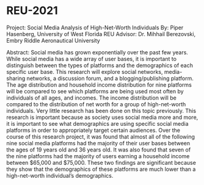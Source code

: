 # REU-2021
Project: Social Media Analysis of High-Net-Worth Individuals 
By: Piper Hasenberg, University of West Florida
REU Advisor: Dr. Mihhail Berezovski, Embry Riddle Aeronautical University

Abstract:
  Social media has grown exponentially over the past few years. While social media has a wide array of user bases, it is important to distinguish between the types of platforms and the demographics of each specific user base. This research will explore social networks, media-sharing networks, a discussion forum, and a blogging/publishing platform. The age distribution and household income distribution for nine platforms will be compared to see which platforms are being used most often by individuals of all ages, and incomes. The income distribution will be compared to the distribution of net worth for a group of high-net-worth individuals. Very little research has been done on this topic previously. This research is important because as society uses social media more and more, it is important to see what demographics are using specific social media platforms in order to appropriately target certain audiences. Over the course of this research project, it was found that almost all of the following nine social media platforms had the majority of their user bases between the ages of 19 years old and 36 years old. It was also found that seven of the nine platforms had the majority of users earning a household income between $65,000 and $75,000. These two findings are significant because they show that the demographics of these platforms are much lower than a high-net-worth individual’s demographics. 
